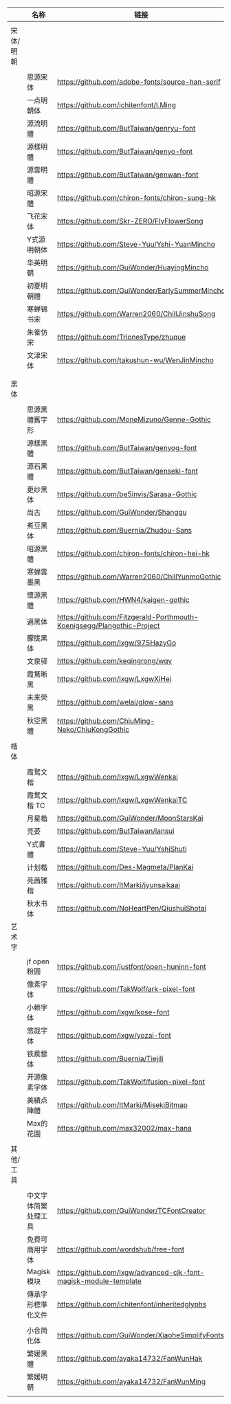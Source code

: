 
|      | 名称 | 链接 |
| ---- | ---- | ---- |
|      |      |      |
| 宋体/明朝 |      |      |
|      |      |      |
|      |  思源宋体    |  https://github.com/adobe-fonts/source-han-serif    |
|      |  一点明朝体     |   https://github.com/ichitenfont/I.Ming   |
|      |   源流明體   |   https://github.com/ButTaiwan/genryu-font   |
|      |   源樣明體   |  https://github.com/ButTaiwan/genyo-font    |
|      |   源雲明體   |  https://github.com/ButTaiwan/genwan-font    |
|      |   昭源宋體   |  https://github.com/chiron-fonts/chiron-sung-hk    |
|      |  飞花宋体    |   https://github.com/Skr-ZERO/FlyFlowerSong    |
|      |  Y式源明朝体     | https://github.com/Steve-Yuu/Yshi-YuanMincho     |
|      | 华英明朝     |  https://github.com/GuiWonder/HuayingMincho    |
|      |  初夏明朝體    |   https://github.com/GuiWonder/EarlySummerMincho   |
|      | 寒蝉锦书宋     |  https://github.com/Warren2060/ChillJinshuSong    |
|      |  朱雀仿宋    |   https://github.com/TrionesType/zhuque   |
|      | 文津宋体     |  https://github.com/takushun-wu/WenJinMincho    |
|      |      |      |
|      |      |      |
|  黑体    |      |      |
|      |      |      |
|      |  思源黑體舊字形    |   https://github.com/MoneMizuno/Genne-Gothic   |
|      |  源樣黑體    |   https://github.com/ButTaiwan/genyog-font   |
|      |   源石黑體   |   https://github.com/ButTaiwan/genseki-font   |
|      |  更纱黑体    |   https://github.com/be5invis/Sarasa-Gothic   |
|      |  尚古    |   https://github.com/GuiWonder/Shanggu   |
|      |   煮豆黑体 | https://github.com/Buernia/Zhudou-Sans    |
|      | 昭源黑體    |   https://github.com/chiron-fonts/chiron-hei-hk   |
|      |  寒蝉雲墨黑    |  https://github.com/Warren2060/ChillYunmoGothic    |
|      |  懷源黑體    |  https://github.com/HWN4/kaigen-gothic    |
|      |  遍黑体    |  https://github.com/Fitzgerald-Porthmouth-Koenigsegg/Plangothic-Project    |
|      | 朦胧黑体     |  https://github.com/lxgw/975HazyGo    |
|      | 文泉驿     |   https://github.com/keqingrong/wqy    |
|      |  霞鶩晰黑    |   https://github.com/lxgw/LxgwXiHei    |
|      |  未来荧黑     | https://github.com/welai/glow-sans     |
|      |  秋空󠄁黑體    |   https://github.com/ChiuMing-Neko/ChiuKongGothic   |
|      |      |      |
|  楷体    |      |      |
|      |      |      |
|      |   霞鹜文楷   |  https://github.com/lxgw/LxgwWenkai    |
|      |   霞鹜文楷 TC |  https://github.com/lxgw/LxgwWenkaiTC    |
|      |  月星楷     |   https://github.com/GuiWonder/MoonStarsKai   |
|      |   芫荽    | https://github.com/ButTaiwan/iansui     |
|      |   Y式書體    |  https://github.com/Steve-Yuu/YshiShuti   |
|      |  计划楷    |  https://github.com/Des-Magmeta/PlanKai    |
|      |  芫茜雅楷    |   https://github.com/ItMarki/jyunsaikaai   |
|      |   秋水书体   |   https://github.com/NoHeartPen/QiushuiShotai   |
| 艺术字     |      |      |
|      |      |      |
|      |   jf open 粉圓    |  https://github.com/justfont/open-huninn-font  |
|      |  像素字体     |   https://github.com/TakWolf/ark-pixel-font   |
|      |  小赖字体    |   https://github.com/lxgw/kose-font    |
|      |  悠哉字体    |   https://github.com/lxgw/yozai-font    |
|      |  铁蒺藜体 | https://github.com/Buernia/Tiejili  |
|      |   开源像素字体 | https://github.com/TakWolf/fusion-pixel-font   |
|      |   美績点陣體 | https://github.com/ItMarki/MisekiBitmap  |
|      | Max的花園 | https://github.com/max32002/max-hana   |
|      |      |      |
|   其他/工具   |      |      |
|      |      |      |
|      |    中文字体简繁处理工具 | https://github.com/GuiWonder/TCFontCreator   |
|      |  免费可商用字体| https://github.com/wordshub/free-font     |
|      |   Magisk 模块 | https://github.com/lxgw/advanced-cjk-font-magisk-module-template   |
|      |    傳承字形標準化文件 | https://github.com/ichitenfont/inheritedglyphs    |
|      |      |      |
|      | 小合简化体 | https://github.com/GuiWonder/XiaoheSimplifyFonts   |
|      |     繁媛黑體 | https://github.com/ayaka14732/FanWunHak    |
|      |   繁媛明朝 | https://github.com/ayaka14732/FanWunMing   |
|      |      |      |
